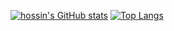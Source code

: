 [![hossin's GitHub stats](https://github-readme-stats-psz8h8y2z-hossinasaadi.vercel.app/api?username=hossinasaadi&count_private=true&show_icons=true&include_all_commits=true)](https://github.com/hossinasaadi)
[![Top Langs](https://github-readme-stats-psz8h8y2z-hossinasaadi.vercel.app/api/top-langs/?username=hossinasaadi&layout=compact)](https://github.com/hossinasaadi)
